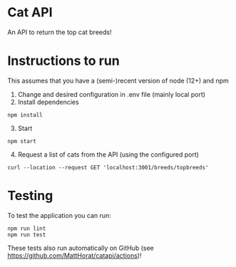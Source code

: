 # Cat API
An API to return the top cat breeds!

# Instructions to run
This assumes that you have a (semi-)recent version of node (12+) and npm
1. Change and desired configuration in .env file (mainly local port)
2. Install dependencies
```shell
npm install
```
3. Start
```shell
npm start
```
4. Request a list of cats from the API (using the configured port)
```shell
curl --location --request GET 'localhost:3001/breeds/topbreeds'
```

# Testing
To test the application you can run:
```shell
npm run lint
npm run test
```
These tests also run automatically on GitHub (see https://github.com/MattHorat/catapi/actions)!